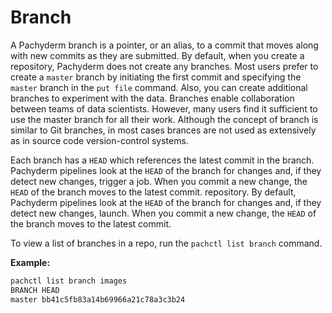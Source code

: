# Branch

A Pachyderm branch is a pointer, or an alias, to a commit that
moves along with new commits as they are submitted. By default,
when you create a repository, Pachyderm does not create any branches.
Most users prefer to create a `master` branch by initiating the first
commit and specifying the `master` branch in the `put file` command.
Also, you can create additional branches to experiment with the data.
Branches enable collaboration between teams of data scientists.
However, many users find it sufficient to
use the master branch for all their work. Although the concept of
branch is similar to Git branches, in most cases brances are not
used as extensively as in source code version-control systems.

Each branch has a `HEAD` which references the latest commit in the
branch. Pachyderm pipelines look at the `HEAD` of the branch
for changes and, if they detect new changes, trigger a job. When you commit a new
change, the `HEAD` of the branch moves to the latest commit.
repository. By default, Pachyderm pipelines look at the `HEAD` of the branch
for changes and, if they detect new changes, launch. When you commit a new
change, the `HEAD` of the branch moves to the latest commit.

To view a list of branches in a repo, run the `pachctl list branch` command.

**Example:**

```bash
pachctl list branch images
BRANCH HEAD
master bb41c5fb83a14b69966a21c78a3c3b24
```

